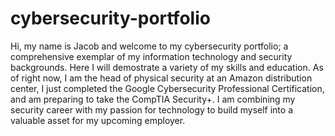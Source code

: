 # cybersecurity-portfolio
Hi, my name is Jacob and welcome to my cybersecurity portfolio; a comprehensive exemplar of my information technology and security backgrounds. 
Here I will demostrate a variety of my skills and education. As of right now, I am the head of physical security at an Amazon distribution center, I 
just completed the Google Cybersecurity Professional Certification, and am preparing to take the CompTIA Security+. I am combining my security
career with my passion for technology to build myself into a valuable asset for my upcoming employer.
